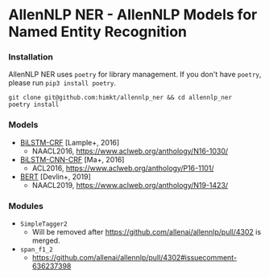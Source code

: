 # AllenNLP NER - AllenNLP Models for Named Entity Recognition

### Installation

AllenNLP NER uses `poetry` for library management.
If you don't have `poetry`, please run `pip3 install poetry`.

```
git clone git@github.com:himkt/allennlp_ner && cd allennlp_ner
poetry install
```

### Models

- [BiLSTM-CRF](./config/bilstm-crf.jsonnet) [Lample+, 2016]
  - NAACL2016, https://www.aclweb.org/anthology/N16-1030/
- [BiLSTM-CNN-CRF](./config/bilstm-cnn-crf.jsonnet) [Ma+, 2016]
  - ACL2016, https://www.aclweb.org/anthology/P16-1101/
- [BERT](./config/bert.jsonnet) [Devlin+, 2019]
  - NAACL2019, https://www.aclweb.org/anthology/N19-1423/

### Modules

- `SimpleTagger2`
  - Will be removed after https://github.com/allenai/allennlp/pull/4302 is merged.
- `span_f1_2`
  - https://github.com/allenai/allennlp/pull/4302#issuecomment-636237398
